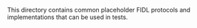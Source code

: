 This directory contains common placeholder FIDL protocols and implementations
that can be used in tests.